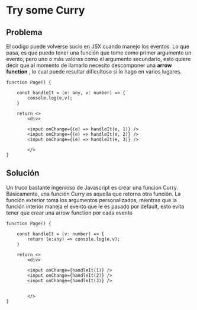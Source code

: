 # Try some Curry

## Problema

El codigo puede volverse sucio en JSX cuando manejo los eventos. Lo que pasa, es que puedo tener una función que tome como primer argumento un evento, pero uno o más valores como el argumento secundario, esto quiere decir que al momento de llamarlo necesito descomponer una **arrow function** , lo cual puede resultar dificultoso si lo hago en varios lugares.

```
function Page() {

    const handleIt = (e: any, v: number) => {
        console.log(e,v);
    }

    return <>
        <div>

        <input onChange={(e) => handleIt(e, 1)} />
        <input onChange={(e) => handleIt(e, 2)} />
        <input onChange={(e) => handleIt(e, 3)} />

        </>
}
```

## Solución

Un truco bastante ingenioso de Javascript es crear una funcion Curry. Básicamente, una función Curry es aquella que retorna otra función. La función exterior toma los argumentos personalizados, mientras que la función interior maneja el evento que le es pasado por default, esto evita tener que crear una arrow function por cada evento

```
function Page() {

    const handleIt = (v: number) => {
        return (e:any) => console.log(e,v);
    }

    return <>
        <div>

        <input onChange={handleIt(1)} />
        <input onChange={handleIt(2)} />
        <input onChange={handleIt(3)} />


        </>
}
```
